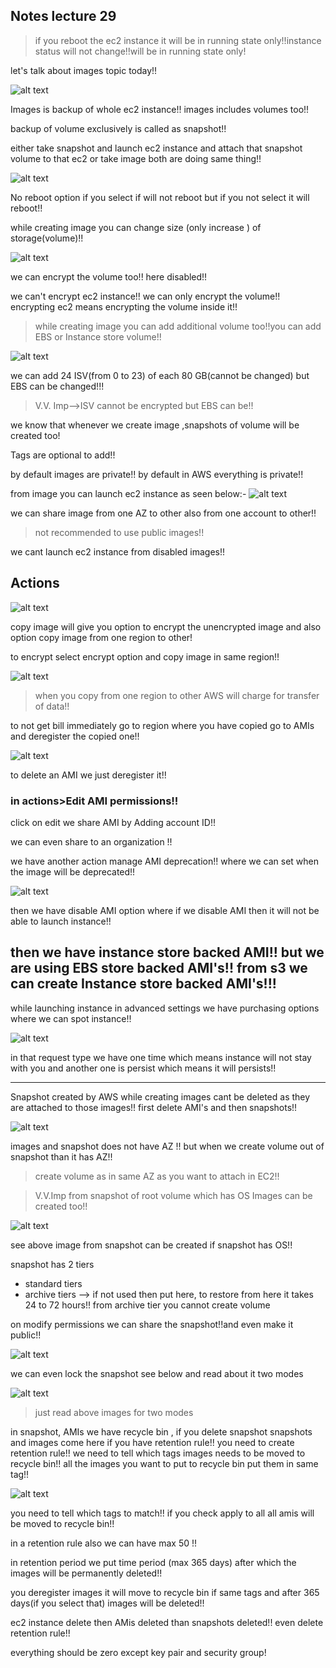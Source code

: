 ## Notes lecture 29

>if you reboot the ec2 instance it will be in running state only!!instance status will not change!!will be in running state only!

let's talk about images topic today!!

![alt text](image.png)

Images is backup of whole ec2 instance!! images includes volumes too!!

backup of volume exclusively is called as snapshot!!

either take snapshot and launch ec2 instance and attach that snapshot volume to that ec2 or take image both are doing same thing!!

![alt text](image-1.png)

No reboot option if you select if will not reboot but if you not select it will reboot!!

while creating image you can change size (only increase ) of storage(volume)!!

![alt text](image-2.png)

we can encrypt the volume too!! here disabled!!

we can't encrypt ec2 instance!! we can only encrypt the volume!! encrypting ec2 means encrypting the volume inside it!!

> while creating image you can add additional volume too!!you can add EBS or Instance store volume!!

![alt text](image-3.png)

 we can add 24 ISV(from 0 to 23) of each 80 GB(cannot be changed) but EBS can be changed!!!

> V.V. Imp-->ISV cannot be encrypted but EBS can be!!

we know that whenever we create image ,snapshots of volume will be created too!

Tags are optional to add!!

by default images are private!! by default in AWS everything is private!!

from image you can launch ec2 instance as seen below:-
![alt text](image-4.png)

we can share image from one AZ to other also from one account to other!!

> not recommended to use public images!!

we cant launch ec2 instance from disabled images!!
## Actions
![alt text](image-5.png)

copy image will give you option to encrypt the unencrypted image and also option copy image from one region to other!

to encrypt select encrypt option and copy image in same region!!

![alt text](image-6.png)

>when you copy from one region to other AWS will charge for transfer of data!!

to not get bill immediately go to region where you have copied go to AMIs and deregister the copied one!!

![alt text](image-7.png)

to delete an AMI we just deregister it!!

### in actions>Edit AMI permissions!!

click on edit we share AMI by Adding account ID!!

we can even share to an organization !!

we have another action manage AMI deprecation!! where we can set when the image will be deprecated!!

![alt text](image-9.png)

then we have disable AMI option where if we disable AMI then it will not be able to launch instance!!

then we have instance store backed AMI!! but we are using EBS store backed AMI's!! from s3 we can create Instance store backed AMI's!!!
---

while launching instance in advanced settings we have purchasing options where we can spot instance!!

![alt text](image-8.png)

in that request type we have one time which means instance will not stay with you and another one is persist which means it will persists!!

---

Snapshot created by AWS while creating images cant be deleted as they are attached to those images!! first delete AMI's and then snapshots!!

![alt text](image-10.png)

images and snapshot does not have AZ !! but when we create volume out of snapshot than it has AZ!!

>create volume as in same AZ as you want to attach in EC2!!

>V.V.Imp from snapshot of root volume which has OS Images can be created too!!

![alt text](image-11.png)

see above image from snapshot can be created if snapshot has OS!!

snapshot has 2 tiers
- standard tiers
- archive tiers --> if not used then put here, to restore from here it takes 24 to 72 hours!! from archive tier you cannot create volume


on modify permissions we can share the snapshot!!and even make it public!!

![alt text](image-12.png)

we can even lock the snapshot see below and read about it two modes

![alt text](image-13.png)

>just read above images for two modes

in snapshot, AMIs we have recycle bin , if you delete snapshot snapshots and images come here if you have retention rule!! you need to create retention rule!! we need to tell which tags images needs to be moved to recycle bin!! all the images you want to put to recycle bin put them in same tag!!


![alt text](image-14.png)

you need to tell which tags to match!! if you check apply to all all amis will be moved to recycle bin!!

in a retention rule also we can have max 50 !!

in retention period we put time period (max 365 days) after which the images will be permanently deleted!!

you deregister images it will move to recycle bin if same tags and after 365 days(if you select that) images will be deleted!!


ec2 instance delete then AMis deleted than snapshots deleted!!
even delete retention rule!!


everything should be zero except key pair and security group!





























